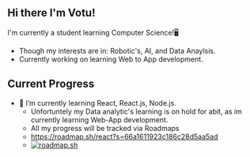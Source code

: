 ## Hi there I'm Votu!
I'm currently a student learning Computer Science!🖥️
 - Though my interests are in: Robotic's, AI, and Data Anaylsis.
 - Currently working on learning Web to App development.
## Current Progress
- 🌱 I’m currently learning React, React.js, Node.js.
    - Unfortuntely my Data analytic's learning is on hold for abit, as im currently learning Web-App development.
    - All my progress will be tracked via Roadmaps
    - https://roadmap.sh/react?s=66a1611923c186c28d5aa5ad
    - [![roadmap.sh](https://roadmap.sh/card/tall/66a1611923c186c28d5aa5ad?variant=dark&roadmaps=data-analyst%2Cpython)](https://roadmap.sh)
